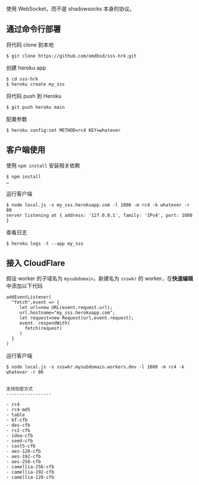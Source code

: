 使用 WebSocket，而不是 shadowsocks 本身的协议。

通过命令行部署
--------------

将代码 clone 到本地

```
$ git clone https://github.com/omdbsd/sss-hrk.git
```

创建 heroku app

```
$ cd sss-hrk
$ heroku create my_sss
```

将代码 push 到 Heroku

```
$ git push heroku main
```

配置参数

```
$ heroku config:set METHOD=rc4 KEY=whatever
```


客户端使用
----------

使用 `npm install` 安装相关依赖

```
$ npm install
…
```

运行客户端

```
$ node local.js -s my_sss.herokuapp.com -l 1080 -m rc4 -k whatever -r 80
server listening at { address: '127.0.0.1', family: 'IPv4', port: 1080 }
```

查看日志

```
$ heroku logs -t --app my_sss
```

接入 CloudFlare
---------------

假设 worker 的子域名为 `mysubdomain`，新建名为 `ssswkr` 的 worker，在**快速编辑**中添加以下代码

```
addEventListener(
  "fetch",event => {
     let url=new URL(event.request.url);
     url.hostname="my_sss.herokuapp.com";
     let request=new Request(url,event.request);
     event. respondWith(
       fetch(request)
     )
  }
)
```

运行客户端

```
$ node local.js -s ssswkr.mysubdomain.workers.dev -l 1080 -m rc4 -k whatever -r 80


支持加密方式
-----------------

- rc4
- rc4-md5
- table
- bf-cfb
- des-cfb
- rc2-cfb
- idea-cfb
- seed-cfb
- cast5-cfb
- aes-128-cfb
- aes-192-cfb
- aes-256-cfb
- camellia-256-cfb
- camellia-192-cfb
- camellia-128-cfb
